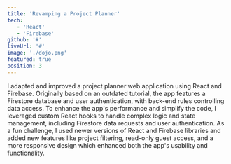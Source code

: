 ```yaml
---
title: 'Revamping a Project Planner'
tech:
   - 'React'
   - 'Firebase'
github: '#'
liveUrl: '#'
image: './dojo.png'
featured: true
position: 3
---
```


I adapted and improved a project planner web application using React and Firebase. Originally based on an outdated tutorial, the app features a Firestore database and user authentication, with back-end rules controlling data access. To enhance the app's performance and simplify the code, I leveraged custom React hooks to handle complex logic and state management, including Firestore data requests and user authentication. As a fun challenge, I used newer versions of React and Firebase libraries and added new features like project filtering, read-only guest access, and a more responsive design which enhanced both the app's usability and functionality.
